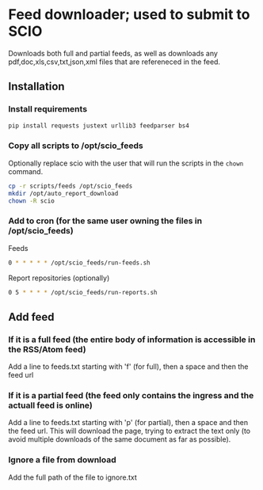 # Feed downloader; used to submit to SCIO

Downloads both full and partial feeds, as well as downloads any pdf,doc,xls,csv,txt,json,xml files that are refereneced in the feed.

## Installation

### Install requirements

```bash
pip install requests justext urllib3 feedparser bs4
```

### Copy all scripts to /opt/scio_feeds

Optionally replace scio with the user that will run the scripts in the `chown` command.

```bash
cp -r scripts/feeds /opt/scio_feeds
mkdir /opt/auto_report_download
chown -R scio
```

### Add to cron (for the same user owning the files in /opt/scio_feeds)

Feeds

```bash
0 * * * * * /opt/scio_feeds/run-feeds.sh
```

Report repositories (optionally)

```bash
0 5 * * * * /opt/scio_feeds/run-reports.sh
```

## Add feed

### If it is a full feed (the entire body of information is accessible in the RSS/Atom feed)

Add a line to feeds.txt starting with 'f' (for full), then a space and then the feed url

### If it is a partial feed (the feed only contains the ingress and the actuall feed is online)

Add a line to feeds.txt starting with 'p' (for partial), then a space and then the feed url. This will download the page, trying to extract the text only (to avoid multiple downloads of the same document as far as possible).

### Ignore a file from download

Add the full path of the file to ignore.txt


